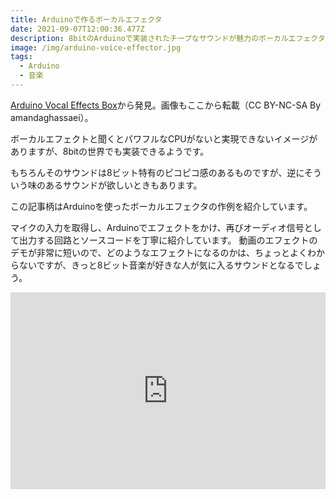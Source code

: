 ```yaml
---
title: Arduinoで作るボーカルエフェクタ
date: 2021-09-07T12:00:36.477Z
description: 8bitのArduinoで実装されたチープなサウンドが魅力のボーカルエフェクタの作例です
image: /img/arduino-voice-effector.jpg
tags:
  - Arduino
  - 音楽
---
```

[Arduino Vocal Effects Box](https://www.instructables.com/Arduino-Vocal-Effects-Box/)から発見。画像もここから転載（CC BY-NC-SA By amandaghassaei）。

ボーカルエフェクトと聞くとパワフルなCPUがないと実現できないイメージがありますが、8bitの世界でも実装できるようです。

もちろんそのサウンドは8ビット特有のピコピコ感のあるものですが、逆にそういう味のあるサウンドが欲しいときもあります。

この記事柄はArduinoを使ったボーカルエフェクタの作例を紹介しています。

マイクの入力を取得し、Arduinoでエフェクトをかけ、再びオーディオ信号として出力する回路とソースコードを丁寧に紹介しています。
動画のエフェクトのデモが非常に短いので、どのようなエフェクトになるのかは、ちょっとよくわからないですが、きっと8ビット音楽が好きな人が気に入るサウンドとなるでしょう。

<iframe width="100%" height="315" src="https://www.youtube.com/embed/bZ-r_aKuyrE" title="YouTube video player" frameborder="0" allow="accelerometer; autoplay; clipboard-write; encrypted-media; gyroscope; picture-in-picture" allowfullscreen></iframe>
